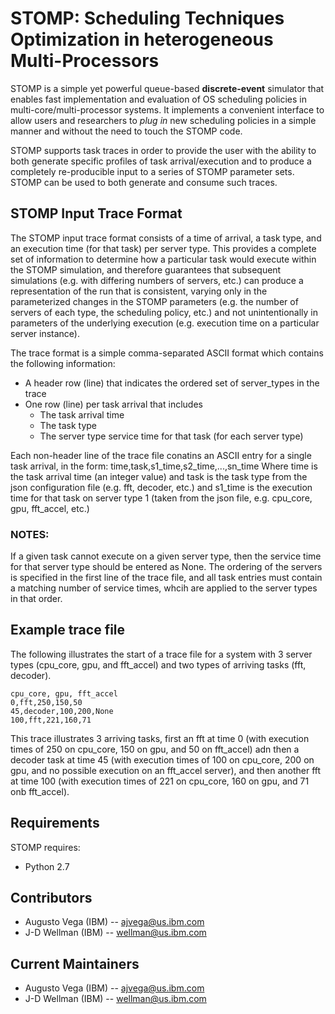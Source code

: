 # STOMP: Scheduling Techniques Optimization in heterogeneous Multi-Processors

STOMP is a simple yet powerful queue-based **discrete-event** simulator that enables fast implementation and evaluation of OS scheduling policies in multi-core/multi-processor systems. It implements a convenient interface to allow users and researchers to _plug in_ new scheduling policies in a simple manner and without the need to touch the STOMP code.

STOMP supports task traces in order to provide the user with the ability to both generate specific profiles of task arrival/execution and to produce a completely re-producible input to a series of STOMP parameter sets.
STOMP can be used to both generate and consume such traces.

## STOMP Input Trace Format

The STOMP input trace format consists of a time of arrival, a task type, and an execution time (for that task) per server type.  This provides a complete set of information to determine how a particular task would execute within the STOMP simulation, and therefore guarantees that subsequent simulations (e.g. with differing numbers of servers, etc.) can produce a representation of the run that is consistent, varying only in the parameterized changes in the STOMP parameters (e.g. the number of servers of each type, the scheduling policy, etc.) and not unintentionally in parameters of the underlying execution (e.g. execution time on a particular server instance).

The trace format is a simple comma-separated ASCII format which contains the following information:
 * A header row (line) that indicates the ordered set of server_types in the trace
 * One row (line) per task arrival that includes 
   * The task arrival time
   * The task type 
   * The server type service time for that task (for each server type)

Each non-header line of the trace file conatins an ASCII entry for a single task arrival, in the form:
   time,task,s1_time,s2_time,...,sn_time
Where time is the task arrival time (an integer value)
and task is the task type from the json configuration file (e.g. fft, decoder, etc.)
and s1_time is the execution time for that task on server type 1 (taken from the json file, e.g. cpu_core, gpu, fft_accel, etc.)

### NOTES:
If a given task cannot execute on a given server type, then the service time for that server type should be entered as None.
The ordering of the servers is specified in the first line of the trace file, and all task entries must contain a matching number of service times, whcih are applied to the server types in that order.

## Example trace file
The following illustrates the start of a trace file for a system with 3 server types (cpu_core, gpu, and fft_accel) and two types of arriving tasks (fft, decoder).
```
cpu_core, gpu, fft_accel
0,fft,250,150,50
45,decoder,100,200,None
100,fft,221,160,71
```
This trace illustrates 3 arriving tasks, first an fft at time 0 (with execution times of 250 on cpu_core, 150 on gpu, and 50 on fft_accel) adn then a decoder task at time 45 (with execution times of 100 on cpu_core, 200 on gpu, and no possible execution on an fft_accel server), and then another fft at time 100 (with execution times of 221 on cpu_core, 160 on gpu, and 71 onb fft_accel).  


## Requirements

STOMP requires:
 - Python 2.7


## Contributors

 * Augusto Vega (IBM) --  ajvega@us.ibm.com
 * J-D Wellman (IBM) -- wellman@us.ibm.com

## Current Maintainers

 * Augusto Vega (IBM) --  ajvega@us.ibm.com
 * J-D Wellman (IBM) -- wellman@us.ibm.com
